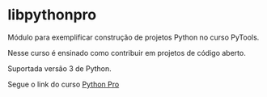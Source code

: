# libpythonpro
Módulo para exemplificar construção de projetos Python no curso PyTools.

Nesse curso é ensinado como contribuir em projetos de código aberto.

Suportada versão 3 de Python.

Segue o link do curso [Python Pro](https://www.python.pro.br/)


